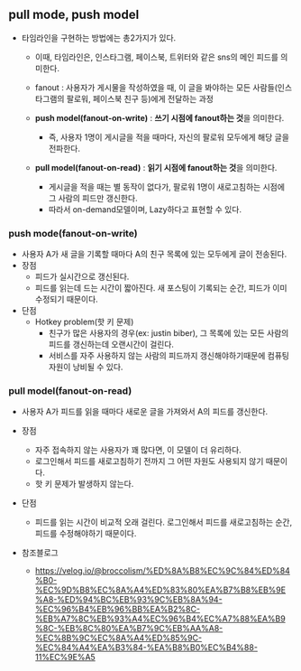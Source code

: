 ## pull mode, push model

- 타임라인을 구현하는 방법에는 총2가지가 있다.
  - 이때, 타임라인은, 인스타그램, 페이스북, 트위터와 같은 sns의 메인 피드를 의미한다.
  - fanout : 사용자가 게시물을 작성하였을 때, 이 글을 봐야하는 모든 사람들(인스타그램의 팔로워, 페이스북 친구 등)에게 전달하는 과정
  
  - **push model(fanout-on-write)** : **쓰기 시점에 fanout하는 것**을 의미한다.
    - 즉, 사용자 1명이 게시글을 적을 때마다, 자신의 팔로워 모두에게 해당 글을 전파한다.
  - **pull model(fanout-on-read)** : **읽기 시점에 fanout하는 것**을 의미한다.
    - 게시글을 적을 때는 별 동작이 없다가, 팔로워 1명이 새로고침하는 시점에 그 사람의 피드만 갱신한다.
    - 따라서 on-demand모델이며, Lazy하다고 표현할 수 있다.
  
### push mode(fanout-on-write)
- 사용자 A가 새 글을 기록할 때마다 A의 친구 목록에 있는 모두에게 글이 전송된다.
- 장점
  - 피드가 실시간으로 갱신된다.
  - 피드를 읽는데 드는 시간이 짧아진다. 새 포스팅이 기록되는 순간, 피드가 이미 수정되기 때문이다.
- 단점
  - Hotkey problem(핫 키 문제)
    - 친구가 많은 사용자의 경우(ex: justin biber), 그 목록에 있는 모든 사람의 피드를 갱신하는데 오랜시간이 걸린다.
    - 서비스를 자주 사용하지 않는 사람의 피드까지 갱신해야하기때문에 컴퓨팅 자원이 낭비될 수 있다.

### pull model(fanout-on-read)
- 사용자 A가 피드를 읽을 때마다 새로운 글을 가져와서 A의 피드를 갱신한다.
- 장점
  - 자주 접속하지 않는 사용자가 꽤 많다면, 이 모델이 더 유리하다.
  - 로그인해서 피드를 새로고침하기 전까지 그 어떤 자원도 사용되지 않기 때문이다.
  - 핫 키 문제가 발생하지 않는다.
- 단점
  - 피드를 읽는 시간이 비교적 오래 걸린다. 로그인해서 피드를 새로고침하는 순간, 피드를 수정해야하기 때문이다.

- 참조블로그
  - https://velog.io/@broccolism/%ED%8A%B8%EC%9C%84%ED%84%B0-%EC%9D%B8%EC%8A%A4%ED%83%80%EA%B7%B8%EB%9E%A8-%ED%94%BC%EB%93%9C%EB%8A%94-%EC%96%B4%EB%96%BB%EA%B2%8C-%EB%A7%8C%EB%93%A4%EC%96%B4%EC%A7%88%EA%B9%8C-%EB%8C%80%EA%B7%9C%EB%AA%A8-%EC%8B%9C%EC%8A%A4%ED%85%9C-%EC%84%A4%EA%B3%84-%EA%B8%B0%EC%B4%88-11%EC%9E%A5